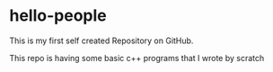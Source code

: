 # hello-people
This is my first self created Repository on GitHub.

This repo is having some basic c++ programs that I wrote by scratch
